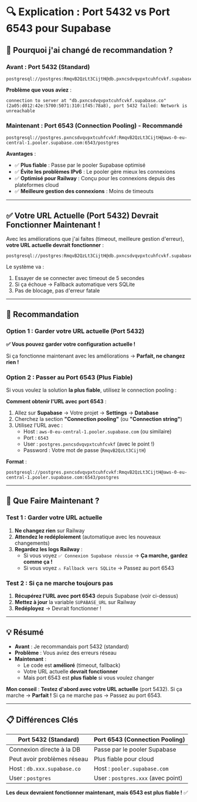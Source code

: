 # 🔍 Explication : Port 5432 vs Port 6543 pour Supabase

## 🤔 Pourquoi j'ai changé de recommandation ?

### Avant : Port 5432 (Standard)
```
postgresql://postgres:RmqvB2QzLt3CijtH@db.pxncsdvqvpxtcuhfcvkf.supabase.co:5432/postgres
```

**Problème que vous aviez** :
```
connection to server at "db.pxncsdvqvpxtcuhfcvkf.supabase.co" (2a05:d012:42e:5700:5071:310:1f45:78a8), port 5432 failed: Network is unreachable
```

### Maintenant : Port 6543 (Connection Pooling) - Recommandé
```
postgresql://postgres.pxncsdvqvpxtcuhfcvkf:RmqvB2QzLt3CijtH@aws-0-eu-central-1.pooler.supabase.com:6543/postgres
```

**Avantages** :
- ✅ **Plus fiable** : Passe par le pooler Supabase optimisé
- ✅ **Évite les problèmes IPv6** : Le pooler gère mieux les connexions
- ✅ **Optimisé pour Railway** : Conçu pour les connexions depuis des plateformes cloud
- ✅ **Meilleure gestion des connexions** : Moins de timeouts

---

## ✅ Votre URL Actuelle (Port 5432) Devrait Fonctionner Maintenant !

Avec les améliorations que j'ai faites (timeout, meilleure gestion d'erreur), **votre URL actuelle devrait fonctionner** :

```
postgresql://postgres:RmqvB2QzLt3CijtH@db.pxncsdvqvpxtcuhfcvkf.supabase.co:5432/postgres
```

Le système va :
1. Essayer de se connecter avec timeout de 5 secondes
2. Si ça échoue → Fallback automatique vers SQLite
3. Pas de blocage, pas d'erreur fatale

---

## 🎯 Recommandation

### Option 1 : Garder votre URL actuelle (Port 5432)
**✅ Vous pouvez garder votre configuration actuelle !**

Si ça fonctionne maintenant avec les améliorations → **Parfait, ne changez rien !**

### Option 2 : Passer au Port 6543 (Plus Fiable)
Si vous voulez la solution **la plus fiable**, utilisez le connection pooling :

**Comment obtenir l'URL avec port 6543** :

1. Allez sur **Supabase** → Votre projet → **Settings** → **Database**
2. Cherchez la section **"Connection pooling"** (ou **"Connection string"**)
3. Utilisez l'URL avec :
   - Host : `aws-0-eu-central-1.pooler.supabase.com` (ou similaire)
   - Port : `6543`
   - User : `postgres.pxncsdvqvpxtcuhfcvkf` (avec le point !)
   - Password : Votre mot de passe (`RmqvB2QzLt3CijtH`)

**Format** :
```
postgresql://postgres.pxncsdvqvpxtcuhfcvkf:RmqvB2QzLt3CijtH@aws-0-eu-central-1.pooler.supabase.com:6543/postgres
```

---

## 🔄 Que Faire Maintenant ?

### Test 1 : Garder votre URL actuelle

1. **Ne changez rien** sur Railway
2. **Attendez le redéploiement** (automatique avec les nouveaux changements)
3. **Regardez les logs Railway** :
   - Si vous voyez `✅ Connexion Supabase réussie` → **Ça marche, gardez comme ça !**
   - Si vous voyez `⚠️ Fallback vers SQLite` → Passez au port 6543

### Test 2 : Si ça ne marche toujours pas

1. **Récupérez l'URL avec port 6543** depuis Supabase (voir ci-dessus)
2. **Mettez à jour** la variable `SUPABASE_URL` sur Railway
3. **Redéployez** → Devrait fonctionner !

---

## 💡 Résumé

- **Avant** : Je recommandais port 5432 (standard)
- **Problème** : Vous aviez des erreurs réseau
- **Maintenant** : 
  - Le code est **amélioré** (timeout, fallback)
  - Votre URL actuelle **devrait fonctionner**
  - Mais port 6543 est **plus fiable** si vous voulez changer

**Mon conseil** : **Testez d'abord avec votre URL actuelle** (port 5432). Si ça marche → **Parfait !** Si ça ne marche pas → Passez au port 6543.

---

## 📋 Différences Clés

| Port 5432 (Standard) | Port 6543 (Connection Pooling) |
|---------------------|--------------------------------|
| Connexion directe à la DB | Passe par le pooler Supabase |
| Peut avoir problèmes réseau | Plus fiable pour cloud |
| Host : `db.xxx.supabase.co` | Host : `pooler.supabase.com` |
| User : `postgres` | User : `postgres.xxx` (avec point) |

**Les deux devraient fonctionner maintenant, mais 6543 est plus fiable !** ✅

